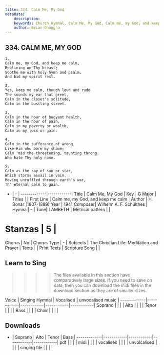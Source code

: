 ```yaml
---
title: 334. Calm Me, My God
metadata:
    description: 
    keywords: Church Hymnal, Calm Me, My God, Calm me, my God, and keep me calm, 
    author: Brian Onang'o
---
```



## 334. CALM ME, MY GOD

```txt
1.
Calm me, my God, and keep me calm, 
Reclining on Thy breast; 
Soothe me with holy hymn and psalm, 
And bid my spirit rest. 

2.
Yes, keep me calm, though loud and rude 
The sounds my ear that greet, 
Calm in the closet's solitude, 
Calm in the bustling street. 

3.
Calm in the hour of buoyant health, 
Calm in the hour of pain, 
Calm in my poverty or wealth, 
Calm in my loss or gain. 

4.
Calm in the sufferance of wrong, 
Like Him who bore my shame; 
Calm 'mid the threatening, taunting throng. 
Who hate Thy holy name. 

5.
Calm as the ray of sun or star, 
Which storms assail in vain, 
Moving unruffled through earth's war, 
Th' eternal calm to gain.
```

- |   -  |
-------------|------------|
Title | Calm Me, My God |
Key | G Major |
Titles |  |
First Line | Calm me, my God, and keep me calm |
Author | H. Bonar (1807-1889)
Year | 1941
Composer| Wilhelm A. F. Schulthes |
Hymnal|  - |
Tune| LAMBETH |
Metrical pattern | |
# Stanzas | 5 |
Chorus | No |
Chorus Type | - |
Subjects | The Christian Life: Meditation and Prayer |
Texts |  |
Print Texts | 
Scripture Song |  |
  
## Learn to Sing

>>>> The files available in this section have comparatively large sizes. If you need to save on data, then you can download the midi files in the download section as they are of smaller sizes.

Voice |  Singing Hymnal | Vocalised | unvocalised music |
-------------|------------|------------|------------|------------|
Soprano | | | |
Alto | | | |
Tenor | | | |
Bass | | | |
Choir | | | |

## Downloads

- |  Soprano | Alto | Tenor | Bass |
-------------|------------|------------|------------|------------|
pdf | | | |
midi | | | |
vocalised | | | |
unvolcalised | | | |
singing file | | | |
  
